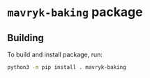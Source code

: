<!--
   - SPDX-FileCopyrightText: 2023 Oxhead Alpha
   - SPDX-License-Identifier: LicenseRef-MIT-OA
   -->

# `mavryk-baking` package

## Building

To build and install package, run:
```bash
python3 -m pip install . mavryk-baking
```
